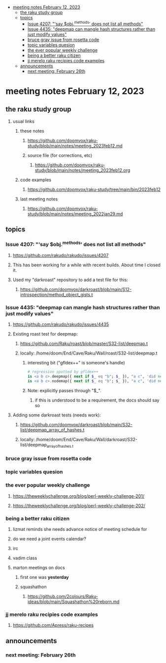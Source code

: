 - [meeting notes February 12, 2023](#org8d71589)
  - [the raku study group](#org1df762a)
  - [topics](#org0fa1275)
    - [Issue 4207: "'say $obj.<sup>methods</sup>' does not list all methods"](#orgf247fbd)
    - [Issue 4435: "deepmap can mangle hash structures rather than just modify values"](#org399451c)
    - [bruce gray issue from rosetta code](#org075d79b)
    - [topic variables quesion](#org95f472b)
    - [the ever popular weekly challenge](#org2c1653a)
    - [being a better raku citizen](#org121cf17)
    - [jj merelo raku recipies code examples](#org6c8b877)
  - [announcements](#orgc8de6a4)
    - [next meeting: February 26th](#org5b1f2cc)


<a id="org8d71589"></a>

# meeting notes February 12, 2023


<a id="org1df762a"></a>

## the raku study group

1.  usual links

    1.  these notes
    
        1.  <https://github.com/doomvox/raku-study/blob/main/notes/meeting_2023feb12.md>
        
        2.  source file (for corrections, etc)
        
            1.  <https://github.com/doomvox/raku-study/blob/main/notes/meeting_2023feb12.org>
    
    2.  code examples
    
        1.  <https://github.com/doomvox/raku-study/tree/main/bin/2023feb12>
    
    3.  last meeting notes
    
        1.  <https://github.com/doomvox/raku-study/blob/main/notes/meeting_2022jan29.md>


<a id="org0fa1275"></a>

## topics


<a id="orgf247fbd"></a>

### Issue 4207: "'say $obj.<sup>methods</sup>' does not list all methods"

1.  <https://github.com/rakudo/rakudo/issues/4207>

2.  This has been working for a while with recent builds.  About time I closed it.

3.  Used my "darkroast" repository to add a test file for this:

    1.  <https://github.com/doomvox/darkroast/blob/main/S12-introspection/method_object_gists.t>


<a id="org399451c"></a>

### Issue 4435: "deepmap can mangle hash structures rather than just modify values"

1.  <https://github.com/rakudo/rakudo/issues/4435>

2.  Existing roast test for deepmap:

    1.  <https://github.com/Raku/roast/blob/master/S32-list/deepmap.t>
    
    2.  locally: /home/doom/End/Cave/Raku/Wall/roast/S32-list/deepmap.t
    
        1.  interesting bit ("gfldex++" is someone's handle)
        
            ```raku
            # regression spotted by gfldex++
            is <a b c>.deepmap({ next if $_ eq "b"; $_ }), "a c", 'did next work';
            is <a b c>.nodemap({ next if $_ eq "b"; $_ }), "a c", 'did next work';
            ```
        
        2.  Note: explicitly passes through "$\_".
        
            1.  if this is understood to be a requirement, the docs should say so

3.  Adding some darkroast tests (needs work):

    1.  <https://github.com/doomvox/darkroast/blob/main/S32-list/deepmap_array_of_hashes.t>
    
    2.  locally: /home/doom/End/Cave/Raku/Wall/darkroast/S32-list/deepmap<sub>array</sub><sub>of</sub><sub>hashes.t</sub>


<a id="org075d79b"></a>

### bruce gray issue from rosetta code


<a id="org95f472b"></a>

### topic variables quesion


<a id="org2c1653a"></a>

### the ever popular weekly challenge

1.  <https://theweeklychallenge.org/blog/perl-weekly-challenge-201/>

2.  <https://theweeklychallenge.org/blog/perl-weekly-challenge-202/>


<a id="org121cf17"></a>

### being a better raku citizen

1.  lizmat reminds she needs advance notice of meeting schedule for

2.  do we need a joint events calendar?

3.  irc

4.  vadim class

5.  marton meetings on docs

    1.  first one was **yesterday**
    
    2.  squashathon
    
        1.  <https://github.com/2colours/Raku-ideas/blob/main/Squashathon%20reborn.md>


<a id="org6c8b877"></a>

### jj merelo raku recipies code examples

1.  <https://github.com/Apress/raku-recipes>


<a id="orgc8de6a4"></a>

## announcements


<a id="org5b1f2cc"></a>

### next meeting: February 26th
